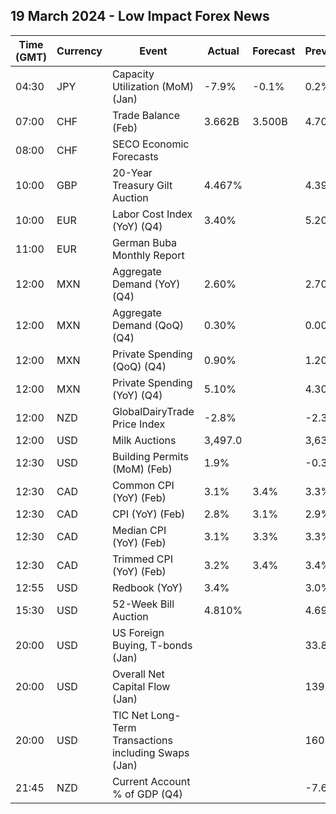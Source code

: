 ## 19 March 2024 - Low Impact Forex News

| Time (GMT) | Currency | Event | Actual | Forecast | Previous |
|------|----------|-------|--------|----------|----------|
| 04:30 | JPY | Capacity Utilization (MoM) (Jan) | -7.9% | -0.1% | 0.2% |
| 07:00 | CHF | Trade Balance (Feb) | 3.662B | 3.500B | 4.701B |
| 08:00 | CHF | SECO Economic Forecasts |  |  |  |
| 10:00 | GBP | 20-Year Treasury Gilt Auction | 4.467% |  | 4.391% |
| 10:00 | EUR | Labor Cost Index (YoY) (Q4) | 3.40% |  | 5.20% |
| 11:00 | EUR | German Buba Monthly Report |  |  |  |
| 12:00 | MXN | Aggregate Demand (YoY) (Q4) | 2.60% |  | 2.70% |
| 12:00 | MXN | Aggregate Demand (QoQ) (Q4) | 0.30% |  | 0.00% |
| 12:00 | MXN | Private Spending (QoQ) (Q4) | 0.90% |  | 1.20% |
| 12:00 | MXN | Private Spending (YoY) (Q4) | 5.10% |  | 4.30% |
| 12:00 | NZD | GlobalDairyTrade Price Index | -2.8% |  | -2.3% |
| 12:00 | USD | Milk Auctions | 3,497.0 |  | 3,630.0 |
| 12:30 | USD | Building Permits (MoM) (Feb) | 1.9% |  | -0.3% |
| 12:30 | CAD | Common CPI (YoY) (Feb) | 3.1% | 3.4% | 3.3% |
| 12:30 | CAD | CPI (YoY) (Feb) | 2.8% | 3.1% | 2.9% |
| 12:30 | CAD | Median CPI (YoY) (Feb) | 3.1% | 3.3% | 3.3% |
| 12:30 | CAD | Trimmed CPI (YoY) (Feb) | 3.2% | 3.4% | 3.4% |
| 12:55 | USD | Redbook (YoY) | 3.4% |  | 3.0% |
| 15:30 | USD | 52-Week Bill Auction | 4.810% |  | 4.695% |
| 20:00 | USD | US Foreign Buying, T-bonds (Jan) |  |  | 33.80B |
| 20:00 | USD | Overall Net Capital Flow (Jan) |  |  | 139.80B |
| 20:00 | USD | TIC Net Long-Term Transactions including Swaps (Jan) |  |  | 160.20B |
| 21:45 | NZD | Current Account % of GDP (Q4) |  |  | -7.60% |
